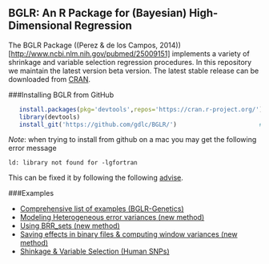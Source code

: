 ## BGLR: An R Package for (Bayesian) High-Dimensional Regression

The BGLR Package ((Perez & de los Campos, 2014))[http://www.ncbi.nlm.nih.gov/pubmed/25009151] implements a variety of shrinkage and variable selection regression procedures. In this repository we maintain the latest
version beta version. The latest stable release can be downloaded from [CRAN](https://cran.r-project.org/web/packages/BGLR/index.html).

###Installing BGLR from GitHub

```R
   install.packages(pkg='devtools',repos='https://cran.r-project.org/')  #1# install devtools
   library(devtools)                                                     #2# load the library
   install_git('https://github.com/gdlc/BGLR/')                       #3# install BGLR from GitHub
```

*Note*: when trying to install from github on a mac you may get the following error message

```
ld: library not found for -lgfortran
```

This can be fixed it by following the following [advise](http://thecoatlessprofessor.com/programming/rcpp-rcpparmadillo-and-os-x-mavericks-lgfortran-and-lquadmath-error/).

 

###Examples
- [Comprehensive list of examples (BGLR-Genetics)](http://www.ncbi.nlm.nih.gov/pubmed/25009151)
- [Modeling Heterogeneous error variances (new method)](https://github.com/gdlc/BGLR-R/blob/master/example_heteroskedastic.md)
- [Using BRR_sets (new method)](https://github.com/gdlc/BGLR-R/blob/master/example_sets.md)
- [Saving effects in binary files & computing window variances (new method)](https://github.com/gdlc/BGLR-R/blob/master/example_saveEffects.md)
- [Shinkage & Variable Selection (Human SNPs) ](https://github.com/gdlc/BGLR-R/blob/master/simulationHumanGenos.md)
            
